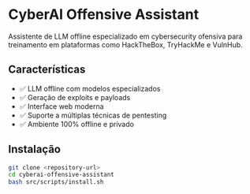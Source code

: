 # CyberAI Offensive Assistant

Assistente de LLM offline especializado em cybersecurity ofensiva para treinamento em plataformas como HackTheBox, TryHackMe e VulnHub.

## Características

- ✅ LLM offline com modelos especializados
- ✅ Geração de exploits e payloads
- ✅ Interface web moderna
- ✅ Suporte a múltiplas técnicas de pentesting
- ✅ Ambiente 100% offline e privado

## Instalação

```bash
git clone <repository-url>
cd cyberai-offensive-assistant
bash src/scripts/install.sh